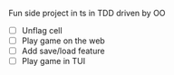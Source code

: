Fun side project in ts in TDD driven by OO

- [ ] Unflag cell
- [ ] Play game on the web
- [ ] Add save/load feature
- [ ] Play game in TUI
